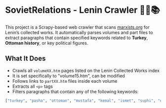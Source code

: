 # SovietRelations - Lenin Crawler 🕵️‍♂️📚

This project is a Scrapy-based web crawler that scans [marxists.org](https://www.marxists.org/archive/lenin/works/cw/index.htm) for Lenin’s collected works. It automatically parses volumes and part files to extract paragraphs that contain specified keywords related to **Turkey**, **Ottoman history**, or key political figures.

## What It Does

- Crawls all `volumeXX.htm` pages listed on the Lenin Collected Works index
- It is set specifically to "volume15.htm", can be modified
- Follows links to `partXX.htm` files inside each volume
- Extracts all `<p>` tags
- Filters paragraphs that contain any of the following keywords:

```python
["turkey", "pasha", "ottoman", "mustafa", "kemal", "ismet", "suphi", "ethem", "istanbul", "ankara"]
